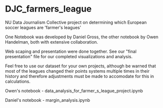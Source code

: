 # DJC_farmers_league
NU Data Journalism Collective project on determining which European soccer leagues are 'farmer's leagues'

One Notebook was developed by Daniel Gross, the other notebook by Owen Handelman, both with extensive collaboration.

Web scaping and presentation were done together. See our "final presentation" file for our completed visualizations and analysis. 

Feel free to use our dataset for your own projects, although be warned that most of the leagues changed their points systems multiple times in their history and therefore adjustments must be made to accomodate for this in calculations. 

Owen's notebook - data_analysis_for_farmer_s_league_project.ipynb

Daniel's notebook - margin_analysis.ipynb
